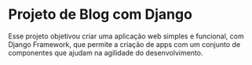 # Projeto de Blog com Django


Esse projeto objetivou criar uma aplicação web simples e funcional, 
com Django Framework, que permite a criação de apps com um conjunto de componentes que ajudam na agilidade do desenvolvimento.




